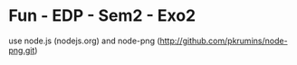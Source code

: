 # Fun - EDP - Sem2 - Exo2

use node.js (nodejs.org) and node-png (http://github.com/pkrumins/node-png.git)

